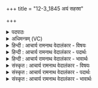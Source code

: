 +++
title = "12-3_1845 अयं सहस्रा"

+++
<details><summary>पदपाठः</summary>

अ꣢य꣣म्। स꣣ह꣡स्रा꣢। प꣡रि꣢꣯। यु꣣क्ता꣡। व꣡सा꣢꣯नः। सू꣡र्य꣢꣯स्य। भा꣣नु꣢म्। य꣣ज्ञः꣢। दा꣣धार। सहस्रदाः꣢। स꣣हस्र। दाः꣢। श꣢तदाः꣢। श꣣त। दाः꣢। भू꣣रिदा꣡वा꣢। भू꣣रि। दा꣡वा꣢꣯। ध꣣र्ता꣢। दि꣣वः꣢। भु꣡व꣢꣯नस्य। वि꣣श्प꣡तिः꣢। १८४५।
</details>

<details><summary>अधिमन्त्रम् (VC)</summary>

- अग्निः
- सुपर्णः
- त्रिष्टुप्
- धैवतः
</details>

<details><summary>हिन्दी : आचार्य रामनाथ वेदालंकार - विषयः</summary>

आगे फिर उसी विषय का वर्णन है।
</details>

<details><summary>हिन्दी : आचार्य रामनाथ वेदालंकार - पदार्थः</summary>

पदार्थान्वयभाषाः -  (यज्ञः) पूजनीय यह अग्नि नामक जगदीश्वर (युक्ताः) आकर्षण के बल से आपस में जुड़े हुए (सहस्रा) सहस्रों नक्षत्रों को (वसानः) बसाता हुआ (सूर्यस्य) सूर्य के (भानुम्) तेज को (दाधार) धारण कर रहा है। यह जगदीश्वर (सहस्रदाः) सहस्र वस्तुओं का दाता, (शतदा) सौ रत्नों का दाता, (भूरिदावा) बहुत-बहुत दूध-दही-मक्खन आदि का और विद्या-धर्म आदि का दाता, (दिवः धर्ता) द्युलोक का धारणकर्ता और (भुवनस्य) ब्रह्माण्ड का (विश्पतिः) प्रजापति है ॥३॥
</details>

<details><summary>हिन्दी : आचार्य रामनाथ वेदालंकार - भावार्थः</summary>

भावार्थभाषाः -  जगदीश्वर ही हमारे सौरमण्डल को,असंख्य तारों को,सारे ही ब्रह्माण्ड को धारण करता हुआ हमें सब सम्पदाएँ देता है ॥३॥
</details>

<details><summary>संस्कृत : आचार्य रामनाथ वेदालंकार - विषयः</summary>

अथ पुनरपि तमेव विषयमाह।
</details>

<details><summary>संस्कृत : आचार्य रामनाथ वेदालंकार - पदार्थः</summary>

पदार्थान्वयभाषाः -  (यज्ञः) यजनीयः एषोऽग्निर्जगदीश्वरः (युक्ता) युक्तानि आकर्षणबलेन परस्परसम्बद्धानि, (सहस्रा) सहस्राणि नक्षत्राणि (वसानः) निवासयन् (सूर्यस्य) आदित्यस्य (भानुम्) तेजः (दाधार) दधार,धारयति।[‘तुजादीनां दीर्घोऽभ्यासस्य’। अ० ६।१।७ इत्यभ्यासदीर्घः।]अयम् जगदीश्वरः (सहस्रदाः) सहस्रपदार्थानां दाता, (शतदा) शतरत्नानां दाता, (भूरिदावा) भूरेः प्रचुरस्य दुग्धदधिनवनीतादेः विद्याधर्मादेश्च दाता, (दिवः धर्ता) द्युलोकस्य धारयिता, (भुवनस्य) ब्रह्माण्डस्य च (विश्पतिः) प्रजापतिः अस्ति ॥३॥
</details>

<details><summary>संस्कृत : आचार्य रामनाथ वेदालंकार - भावार्थः</summary>

भावार्थभाषाः -  जगदीश्वर एवास्माकं सौरमण्डलमसंख्यानि नक्षत्राणि निखिलमेव ब्रह्माण्डं धारयन्नस्मभ्यं सर्वाः सम्पदः प्रयच्छति ॥३॥
</details>